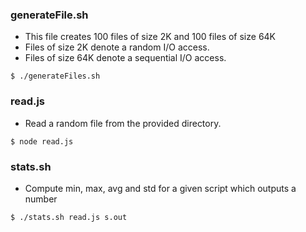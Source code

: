 ### generateFile.sh

- This file creates 100 files of size 2K and 100 files of size 64K
- Files of size 2K denote a random I/O access.
- Files of size 64K denote a sequential I/O access.

```shell
$ ./generateFiles.sh
```

### read.js

- Read a random file from the provided directory.

```shell
$ node read.js
```

### stats.sh

- Compute min, max, avg and std for a given script which outputs a number

```shell
$ ./stats.sh read.js s.out
```

